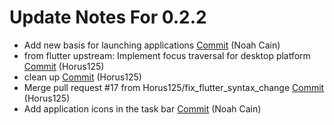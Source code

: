 # Update Notes For 0.2.2

* Add new basis for launching applications [Commit](https://github.com/dahlia-os/pangolin-desktop/commit/cf0acde303ee45552a66035786f95d8f24570d27) (Noah Cain)
* from flutter upstream: Implement focus traversal for desktop platform [Commit](https://github.com/dahlia-os/pangolin-desktop/commit/6edc1fbf3609156cbccdd48eac1a596f15fcce7a) (Horus125)
* clean up [Commit](https://github.com/dahlia-os/pangolin-desktop/commit/7094f0b2830ed5d4131105423851d9e6fb8e20ca) (Horus125)
* Merge pull request #17 from Horus125/fix_flutter_syntax_change [Commit](https://github.com/dahlia-os/pangolin-desktop/commit/b664720f8cbe526698d8fe8d0ab8e41c6271e529) (Horus125)
* Add application icons in the task bar [Commit](https://github.com/dahlia-os/pangolin-desktop/commit/3a256df1f2db8c160bf354a22f44f445beacb537) (Noah Cain)